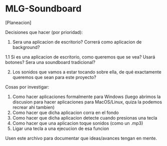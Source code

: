 # MLG-Soundboard

[Planeacion]

Decisiones que hacer (por prioridad):

  1. Sera una aplicacion de escritorio? Correrá como aplicacion de background?
  
  1.1 Si es una aplicacion de escritorio, como queremos que se vea? Usará botones? Sera una soundboard tradicional?
  
  2. Los sonidos que vamos a estar tocando sobre ella, de qué exactamente queremos que sean para este proyecto?
  
Cosas por investigar:
  
  1. Como hacer aplicaciones formalmente para Windows (luego abrimos la discusion para hacer aplicaciones para MacOS/Linux, quiza la podemos recrear ahi tambien)
  2. Como hacer que dicha aplicacion corra en el fondo
  3. Como hacer que dicha aplicacion detecte cuando presionas una tecla
  4. Como hacer que una aplicacion toque sonidos (como un .mp3)
  5. Ligar una tecla a una ejecucion de esa funcion
  
 
Usen este archivo para documentar que ideas/avances tengan en mente.
